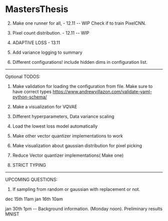 # MastersThesis

2. Make one runner for all, - 12.11 -- WIP 
Check if to train PixelCNN. 

3. Pixel count distribution. - 12.11 -- WIP

4. ADAPTIVE LOSS - 13.11

5. Add variance logging to summary

6. Different configurations! include hidden dims in configuration list.

---------------------
Optional TODOS:
1. Make validation for loading the configuration from file. Make sure to have correct types
    https://www.andrewvillazon.com/validate-yaml-python-schema/

2. Make a visualization for VQVAE

3. Different hyperparameters, Data variance scaling

4. Load the lowest loss model automatically

5. Make other vector quantizer implementations to work

6. Make visualization about gaussian distribution for pixel picking

7. Reduce Vector quantizer implementations( Make one)

8. STRICT TYPING
---------------------------------

UPCOMING QUESTIONS:
 1. If sampling from random or gaussian with replacement or not.




 dec 15th 11am
 jan 16th 10am

 jan 30th 1pm -- Background information. (Monday noon). Preliminary results MNIST
